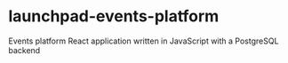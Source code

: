 # launchpad-events-platform
Events platform React application written in JavaScript with a PostgreSQL backend

